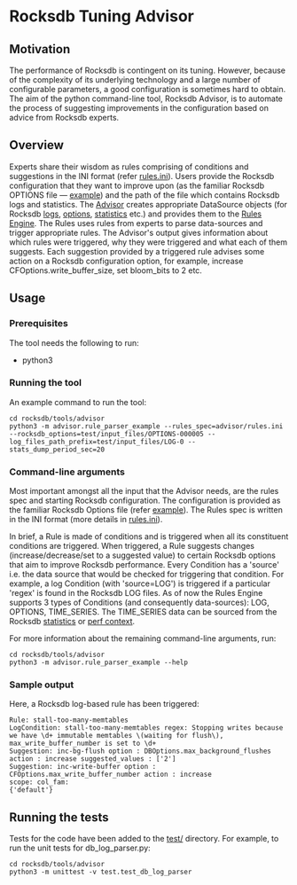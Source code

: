 # Rocksdb Tuning Advisor

## Motivation

The performance of Rocksdb is contingent on its tuning. However,
because of the complexity of its underlying technology and a large number of
configurable parameters, a good configuration is sometimes hard to obtain. The aim of
the python command-line tool, Rocksdb Advisor, is to automate the process of
suggesting improvements in the configuration based on advice from Rocksdb
experts.

## Overview

Experts share their wisdom as rules comprising of conditions and suggestions in the INI format (refer
[rules.ini](https://github.com/facebook/rocksdb/blob/master/tools/advisor/advisor/rules.ini)).
Users provide the Rocksdb configuration that they want to improve upon (as the
familiar Rocksdb OPTIONS file —
[example](https://github.com/facebook/rocksdb/blob/master/examples/rocksdb_option_file_example.ini))
and the path of the file which contains Rocksdb logs and statistics.
The [Advisor](https://github.com/facebook/rocksdb/blob/master/tools/advisor/advisor/rule_parser_example.py)
creates appropriate DataSource objects (for Rocksdb
[logs](https://github.com/facebook/rocksdb/blob/master/tools/advisor/advisor/db_log_parser.py),
[options](https://github.com/facebook/rocksdb/blob/master/tools/advisor/advisor/db_options_parser.py),
[statistics](https://github.com/facebook/rocksdb/blob/master/tools/advisor/advisor/db_stats_fetcher.py) etc.)
and provides them to the [Rules Engine](https://github.com/facebook/rocksdb/blob/master/tools/advisor/advisor/rule_parser.py).
The Rules uses rules from experts to parse data-sources and trigger appropriate rules.
The Advisor's output gives information about which rules were triggered,
why they were triggered and what each of them suggests. Each suggestion
provided by a triggered rule advises some action on a Rocksdb
configuration option, for example, increase CFOptions.write_buffer_size,
set bloom_bits to 2 etc.

## Usage

### Prerequisites
The tool needs the following to run:
* python3

### Running the tool
An example command to run the tool:

```shell
cd rocksdb/tools/advisor
python3 -m advisor.rule_parser_example --rules_spec=advisor/rules.ini --rocksdb_options=test/input_files/OPTIONS-000005 --log_files_path_prefix=test/input_files/LOG-0 --stats_dump_period_sec=20
```

### Command-line arguments

Most important amongst all the input that the Advisor needs, are the rules
spec and starting Rocksdb configuration. The configuration is provided as the
familiar Rocksdb Options file (refer [example](https://github.com/facebook/rocksdb/blob/master/examples/rocksdb_option_file_example.ini)).
The Rules spec is written in the INI format (more details in
[rules.ini](https://github.com/facebook/rocksdb/blob/master/tools/advisor/advisor/rules.ini)).

In brief, a Rule is made of conditions and is triggered when all its
constituent conditions are triggered. When triggered, a Rule suggests changes
(increase/decrease/set to a suggested value) to certain Rocksdb options that
aim to improve Rocksdb performance. Every Condition has a 'source' i.e.
the data source that would be checked for triggering that condition.
For example, a log Condition (with 'source=LOG') is triggered if a particular
'regex' is found in the Rocksdb LOG files. As of now the Rules Engine
supports 3 types of Conditions (and consequently data-sources):
LOG, OPTIONS, TIME_SERIES. The TIME_SERIES data can be sourced from the
Rocksdb [statistics](https://github.com/facebook/rocksdb/blob/master/include/rocksdb/statistics.h)
or [perf context](https://github.com/facebook/rocksdb/blob/master/include/rocksdb/perf_context.h).

For more information about the remaining command-line arguments, run:

```shell
cd rocksdb/tools/advisor
python3 -m advisor.rule_parser_example --help
```

### Sample output

Here, a Rocksdb log-based rule has been triggered:

```shell
Rule: stall-too-many-memtables
LogCondition: stall-too-many-memtables regex: Stopping writes because we have \d+ immutable memtables \(waiting for flush\), max_write_buffer_number is set to \d+
Suggestion: inc-bg-flush option : DBOptions.max_background_flushes action : increase suggested_values : ['2']
Suggestion: inc-write-buffer option : CFOptions.max_write_buffer_number action : increase
scope: col_fam:
{'default'}
```

## Running the tests

Tests for the code have been added to the
[test/](https://github.com/facebook/rocksdb/tree/master/tools/advisor/test)
directory. For example, to run the unit tests for db_log_parser.py:

```shell
cd rocksdb/tools/advisor
python3 -m unittest -v test.test_db_log_parser
```
